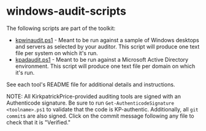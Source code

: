 # windows-audit-scripts

The following scripts are part of the toolkit:

* [kpwinaudit.ps1](kpwinaudit/) - Meant to be run against a sample of Windows desktops and servers as selected by your auditor.  This script will produce one text file per system on which it's run.
* [kpadaudit.ps1](kpadaudit/) - Meant to be run against a Microsoft Active Directory environment.  This script will produce one text file per domain on which it's run.

See each tool's README file for additional details and instructions.

NOTE: All KirkpatrickPrice-provided auditing tools are signed with an Authenticode signature.  Be sure to run `Get-AuthenticodeSignature <toolname>.ps1` to validate that the code is KP-authentic.  Additionally, all `git commit`s are also signed.  Click on the commit message following any file to check that it is "Verified."